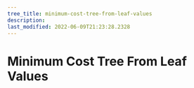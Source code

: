 ```yaml
---
tree_title: minimum-cost-tree-from-leaf-values
description: 
last_modified: 2022-06-09T21:23:28.2328
---
```


# Minimum Cost Tree From Leaf Values
